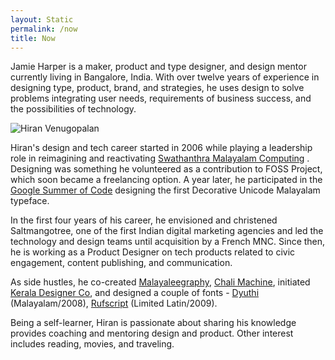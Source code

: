 ```yaml
---
layout: Static
permalink: /now
title: Now
---
```

Jamie Harper is a maker, product and type designer, and design mentor currently living in Bangalore, India. With over twelve years of experience in designing type, product, brand, and strategies, he uses design to solve problems integrating user needs, requirements of business success, and the possibilities of technology.

![Hiran Venugopalan](/assets/img/hiran-2020-asif.png)

Hiran's design and tech career started in 2006 while playing a leadership role in reimagining and reactivating [Swathanthra Malayalam Computing](https://smc.org.in/ "Swathanthra Malayalam Computing") . Designing was something he volunteered as a contribution to FOSS Project, which soon became a freelancing option. A year later, he participated in the [Google Summer of Code](https://developers.google.com/open-source/gsoc/2007) designing the first Decorative Unicode Malayalam typeface.

In the first four years of his career, he envisioned and christened Saltmangotree, one of the first Indian digital marketing agencies and led the technology and design teams until acquisition by a French MNC. Since then, he is working as a Product Designer on tech products related to civic engagement, content publishing, and communication.

As side hustles, he co-created [Malayaleegraphy](https://www.facebook.com/malayaleegraphy/ "Malayaleegraphy"), [Chali Machine](http://www.chalimachine.com/create/ "Chali Machine"), initiated [Kerala Designer Co](https://kdco.info/ "Kerala Designer Co"), and designed a couple of fonts - [Dyuthi](https://www.behance.net/gallery/88259217/Dyuthi-Ornamental-Malayalam-Unicode-Typeface "Dyuthi") (Malayalam/2008), [Rufscript](https://www.behance.net/gallery/88284601/Rufscript-English-Handwriting-Unicode-Font "Rufscript") (Limited Latin/2009).

Being a self-learner, Hiran is passionate about sharing his knowledge provides coaching and mentoring design and product. Other interest includes reading, movies, and traveling.


